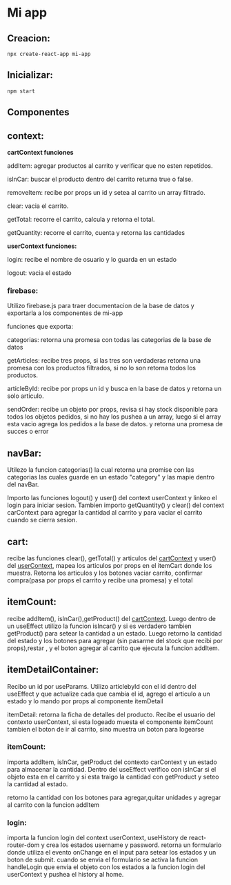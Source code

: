 # Mi app

## Creacion:
    npx create-react-app mi-app
## Inicializar:
    npm start

## **Componentes**

## context:

**cartContext funciones**

addItem: agregar productos al carrito y verificar que no esten repetidos.

isInCar: buscar el producto dentro del carrito returna true o false.

removeItem: recibe por props un id y setea al carrito un array filtrado.

clear: vacia el carrito.

getTotal: recorre el carrito, calcula y retorna el total.

getQuantity: recorre el carrito, cuenta y retorna las cantidades

**userContext funciones:**

login: recibe el nombre de osuario y lo guarda en un estado

logout: vacia el estado

### firebase:

Utilizo firebase.js para traer documentacion de la base de datos y exportarla a los componentes de mi-app 

funciones que exporta:

categorias: retorna una promesa con todas las categorias de la base de datos

getArticles: recibe tres props, si las tres son verdaderas retorna una promesa con los productos filtrados, si no lo son retorna todos los productos.

articleById: recibe por props un id y busca en la base de datos y retorna un solo articulo.

sendOrder: recibe un objeto por props, revisa si hay stock disponible para todos los objetos pedidos, si no hay los pushea a un array, luego si el array esta vacio agrega los pedidos a la base de datos. y retorna una promesa de succes o error

## navBar:
Utilezo la funcion categorias() la cual retorna una promise con las categorias las cuales guarde en un estado "category" y las mapie dentro del navBar.

Importo las funciones logout() y user() del context userContext y linkeo el login para iniciar sesion.
Tambien importo getQuantity() y clear() del context carContext para agregar la cantidad al carrito y para vaciar el carrito cuando se cierra sesion.

## cart:

recibe las funciones clear(), getTotal() y articulos del [cartContext]() y user() del [userContext](), mapea los articulos por props en el itemCart donde los muestra.
Retorna los articulos y los botones vaciar carrito, confirmar compra(pasa por props el carrito y recibe una promesa) y el total

## itemCount:

recibe addItem(), isInCar(),getProduct() del [cartContext](). Luego dentro de un useEffect utilizo la funcion isIncar() y si es verdadero tambien getProduct() para setear la cantidad a un estado. Luego retorno la cantidad del estado y los botones para agregar (sin pasarme del stock que recibi por props),restar , y el boton agregar al carrito que ejecuta la funcion addItem.

## itemDetailContainer:

Recibo un id por useParams. Utilizo articlebyId con el id dentro del useEffect y que actualize cada que cambia el id, agrego el articulo a un estado y lo mando por props al componente itemDetail

itemDetail: retorna la ficha de detalles del producto. Recibe el usuario del contexto userContext, si esta logeado muesta el componente itemCount tambien el boton de ir al carrito, sino muestra un boton para logearse

### itemCount:

importa addItem, isInCar, getProduct del contexto carContext y un estado para almacenar la cantidad. Dentro del useEffect verifico con isInCar si el objeto esta en el carrito y si esta traigo la cantidad con getProduct y seteo la cantidad al estado.

retorno la cantidad con los botones para agregar,quitar unidades y agregar al carrito con la funcion addItem

### login:

importa la funcion login del context userContext, useHistory de react-router-dom y crea los estados username y password. retorna un formulario donde utiliza el evento onChange en el input para setear los estados y un boton de submit. cuando se envia el formulario se activa la funcion handleLogin que envia el objeto con los estados a la funcion login del userContext y pushea el history al home.